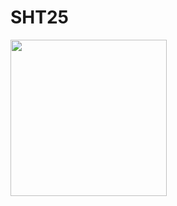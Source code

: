 # SHT25

<pre>
      <img align="left" width="250" height="250" src="https://github.com/josimarpereiraleite/SHT25/blob/main/SHT25.bmp"><br />
</pre>
 
